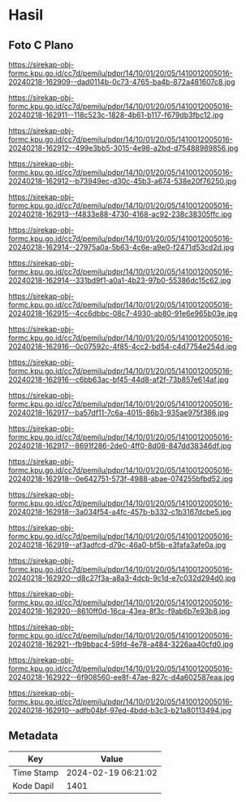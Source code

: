 # Hasil

## Foto C Plano

https://sirekap-obj-formc.kpu.go.id/cc7d/pemilu/pdpr/14/10/01/20/05/1410012005016-20240218-162909--dad0114b-0c73-4765-ba4b-872a481607c8.jpg

https://sirekap-obj-formc.kpu.go.id/cc7d/pemilu/pdpr/14/10/01/20/05/1410012005016-20240218-162911--118c523c-1828-4b61-b117-f679db3fbc12.jpg

https://sirekap-obj-formc.kpu.go.id/cc7d/pemilu/pdpr/14/10/01/20/05/1410012005016-20240218-162912--499e3bb5-3015-4e98-a2bd-d75488989856.jpg

https://sirekap-obj-formc.kpu.go.id/cc7d/pemilu/pdpr/14/10/01/20/05/1410012005016-20240218-162912--b73949ec-d30c-45b3-a674-538e20f76250.jpg

https://sirekap-obj-formc.kpu.go.id/cc7d/pemilu/pdpr/14/10/01/20/05/1410012005016-20240218-162913--f4833e88-4730-4168-ac92-238c38305ffc.jpg

https://sirekap-obj-formc.kpu.go.id/cc7d/pemilu/pdpr/14/10/01/20/05/1410012005016-20240218-162914--27975a0a-5b63-4c6e-a9e0-f2471d53cd2d.jpg

https://sirekap-obj-formc.kpu.go.id/cc7d/pemilu/pdpr/14/10/01/20/05/1410012005016-20240218-162914--331bd9f1-a0a1-4b23-97b0-55386dc15c62.jpg

https://sirekap-obj-formc.kpu.go.id/cc7d/pemilu/pdpr/14/10/01/20/05/1410012005016-20240218-162915--4cc6dbbc-08c7-4930-ab80-91e6e965b03e.jpg

https://sirekap-obj-formc.kpu.go.id/cc7d/pemilu/pdpr/14/10/01/20/05/1410012005016-20240218-162916--0c07592c-4f85-4cc2-bd54-c4d7754e254d.jpg

https://sirekap-obj-formc.kpu.go.id/cc7d/pemilu/pdpr/14/10/01/20/05/1410012005016-20240218-162916--c6bb63ac-bf45-44d8-af2f-73b857e614af.jpg

https://sirekap-obj-formc.kpu.go.id/cc7d/pemilu/pdpr/14/10/01/20/05/1410012005016-20240218-162917--ba57df11-7c6a-4015-86b3-935ae975f386.jpg

https://sirekap-obj-formc.kpu.go.id/cc7d/pemilu/pdpr/14/10/01/20/05/1410012005016-20240218-162917--8691f286-2de0-4ff0-8d08-847dd38346df.jpg

https://sirekap-obj-formc.kpu.go.id/cc7d/pemilu/pdpr/14/10/01/20/05/1410012005016-20240218-162918--0e642751-573f-4988-abae-074255bfbd52.jpg

https://sirekap-obj-formc.kpu.go.id/cc7d/pemilu/pdpr/14/10/01/20/05/1410012005016-20240218-162918--3a034f54-a4fc-457b-b332-c1b3167dcbe5.jpg

https://sirekap-obj-formc.kpu.go.id/cc7d/pemilu/pdpr/14/10/01/20/05/1410012005016-20240218-162919--af3adfcd-d79c-46a0-bf5b-e3fafa3afe0a.jpg

https://sirekap-obj-formc.kpu.go.id/cc7d/pemilu/pdpr/14/10/01/20/05/1410012005016-20240218-162920--d8c27f3a-a8a3-4dcb-9c1d-e7c032d294d0.jpg

https://sirekap-obj-formc.kpu.go.id/cc7d/pemilu/pdpr/14/10/01/20/05/1410012005016-20240218-162920--8610ff0d-16ca-43ea-8f3c-f9ab6b7e93b8.jpg

https://sirekap-obj-formc.kpu.go.id/cc7d/pemilu/pdpr/14/10/01/20/05/1410012005016-20240218-162921--fb9bbac4-59fd-4e78-a484-3226aa40cfd0.jpg

https://sirekap-obj-formc.kpu.go.id/cc7d/pemilu/pdpr/14/10/01/20/05/1410012005016-20240218-162922--6f908560-ee8f-47ae-827c-d4a602587eaa.jpg

https://sirekap-obj-formc.kpu.go.id/cc7d/pemilu/pdpr/14/10/01/20/05/1410012005016-20240218-162910--adfb04bf-97ed-4bdd-b3c3-b21a80113494.jpg


## Metadata

| Key        | Value               |
| ---------- | ------------------- |
| Time Stamp | 2024-02-19 06:21:02 |
| Kode Dapil | 1401                |




